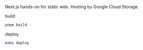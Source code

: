 #

Next.js hands-on for static web.
Hosting by Google Cloud Storage.

build

```bash
pnpm build
```

deploy

```bash
make deploy
```
